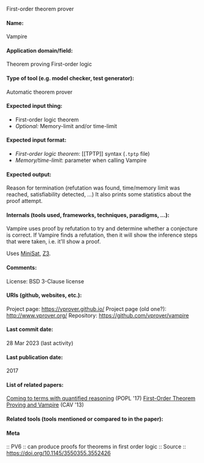 First-order theorem prover

#### Name:
Vampire

#### Application domain/field:
Theorem proving
First-order logic

#### Type of tool (e.g. model checker, test generator):
Automatic theorem prover

#### Expected input thing:
- First-order logic theorem
- *Optional:* Memory-limit and/or time-limit

#### Expected input format:
- *First-order logic theorem*: [[TPTP]] syntax (`.tptp` file)
- *Memory/time-limit*: parameter when calling Vampire

#### Expected output:
Reason for termination (refutation was found, time/memory limit was reached, satisfiability detected, ...)
It also prints some statistics about the proof attempt.

#### Internals (tools used, frameworks, techniques, paradigms, ...):
Vampire uses proof by refutation to try and determine whether a conjecture is correct. If Vampire finds a refutation, then it will show the  inference steps that were taken, i.e. it'll show a proof.

Uses [MiniSat](../Solvers/SAT/MiniSat.md), [Z3](../Solvers/SMT/Z3.md).

#### Comments:
License: BSD 3-Clause license

#### URIs (github, websites, etc.):
Project page: https://vprover.github.io/
Project page (old one?): http://www.vprover.org/
Repository: https://github.com/vprover/vampire

#### Last commit date:
28 Mar 2023 (last activity)

#### Last publication date:
2017

#### List of related papers:
[Coming to terms with quantified reasoning](https://doi.org/10.1145/3009837.3009887) (POPL '17)
[First-Order Theorem Proving and Vampire](https://doi.org/10.1007/978-3-642-39799-8_1) (CAV '13)

#### Related tools (tools mentioned or compared to in the paper):

#### Meta
:: PV6 :: can produce proofs for theorems in first order logic
:: Source :: https://doi.org/10.1145/3550355.3552426
